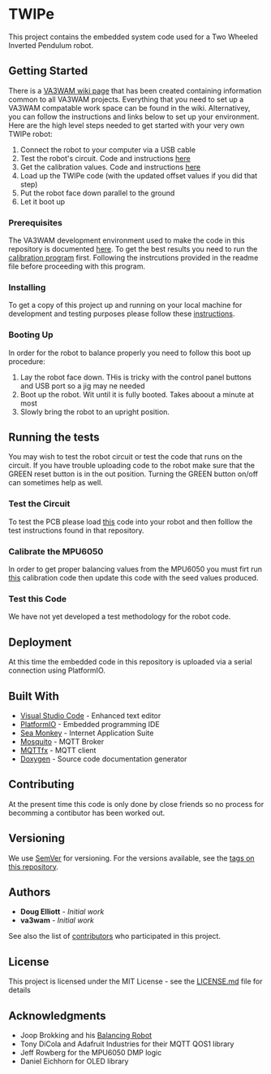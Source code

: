 # TWIPe


This project contains the embedded system code used for a Two Wheeled Inverted Pendulum robot. 

## Getting Started

There is a [VA3WAM wiki page](https://github.com/va3wam/va3wam.github.io/wiki) that has been created containing information common to all VA3WAM projects. Everything that you need to set up a VA3WAM compatable work space can be found in the wiki. Alternativey, you can follow the instructions and links below to set up your environment. Here are the high level steps needed to get started with your very own TWIPe robot:

1. Connect the robot to your computer via a USB cable
2. Test the robot's circuit. Code and instructions [here](https://github.com/va3wam/TWIPeTest)
3. Get the calibration values. Code and instructions [here](https://github.com/va3wam/TWIPeCalibrate)
4. Load up the TWIPe code (with the updated offset values if you did that step)
5. Put the robot face down parallel to the ground
6. Let it boot up

### Prerequisites

The VA3WAM development environment used to make the code in this repository is documented [here](https://github.com/va3wam/va3wam.github.io/wiki/Tools). To get the best results you need to run the [calibration program](https://github.com/va3wam/TWIPeCalibrate) first. Following the instrcutions provided in the readme file before proceeding with this program.

### Installing

To get a copy of this project up and running on your local machine for development and testing purposes please follow these [instructions](https://github.com/va3wam/va3wam.github.io/wiki/Software-Version-Control).

### Booting Up
In order for the robot to balance properly you need to follow this boot up procedure:

1. Lay the robot face down. THis is tricky with the control panel buttons and USB port so a jig may ne needed
2. Boot up the robot. Wit until it is fully booted. Takes aboout a minute at most
3. Slowly bring the robot to an upright position.

## Running the tests
You may wish to test the robot circuit or test the code that runs on the circuit. If you have trouble uploading code to the robot make sure that the GREEN reset button is in the out position. Turning the GREEN button on/off can sometimes help as well. 

### Test the Circuit
To test the PCB please load [this](https://github.com/va3wam/TWIPeTest) code into your robot and then folllow the test instructions found in that repository. 

### Calibrate the MPU6050
In order to get proper balancing values from the MPU6050 you must firt run [this](https://github.com/va3wam/TWIPeCalibrate) calibration code then update this code with the seed values produced.

### Test this Code
We have not yet developed a test methodology for the robot code.

## Deployment

At this time the embedded code in this repository is uploaded via a serial connection using PlatformIO. 

## Built With

* [Visual Studio Code](https://code.visualstudio.com/) - Enhanced text editor
* [PlatformIO](https://platformio.org/) - Embedded programming IDE
* [Sea Monkey](https://www.seamonkey-project.org/) - Internet Application Suite
* [Mosquito](https://mosquitto.org/) - MQTT Broker
* [MQTTfx](http://mqttfx.org/) - MQTT client
* [Doxygen](http://www.doxygen.nl/) - Source code documentation generator   

## Contributing

At the present time this code is only done by close friends so no process for becomming a contibutor has been worked out.

## Versioning

We use [SemVer](http://semver.org/) for versioning. For the versions available, see the [tags on this repository](https://github.com/va3wam/TWIPe/tags).

## Authors

* **Doug Elliott** - *Initial work* 
* **va3wam** - *Initial work* 

See also the list of [contributors](https://github.com/va3wam/TWIPe/contributors) who participated in this project.

## License

This project is licensed under the MIT License - see the [LICENSE.md](LICENSE.md) file for details

## Acknowledgments

* Joop Brokking and his [Balancing Robot](http://www.brokking.net/yabr_main.html)
* Tony DiCola and Adafruit Industries for their MQTT QOS1 library
* Jeff Rowberg for the MPU6050 DMP logic
* Daniel Eichhorn for OLED library


